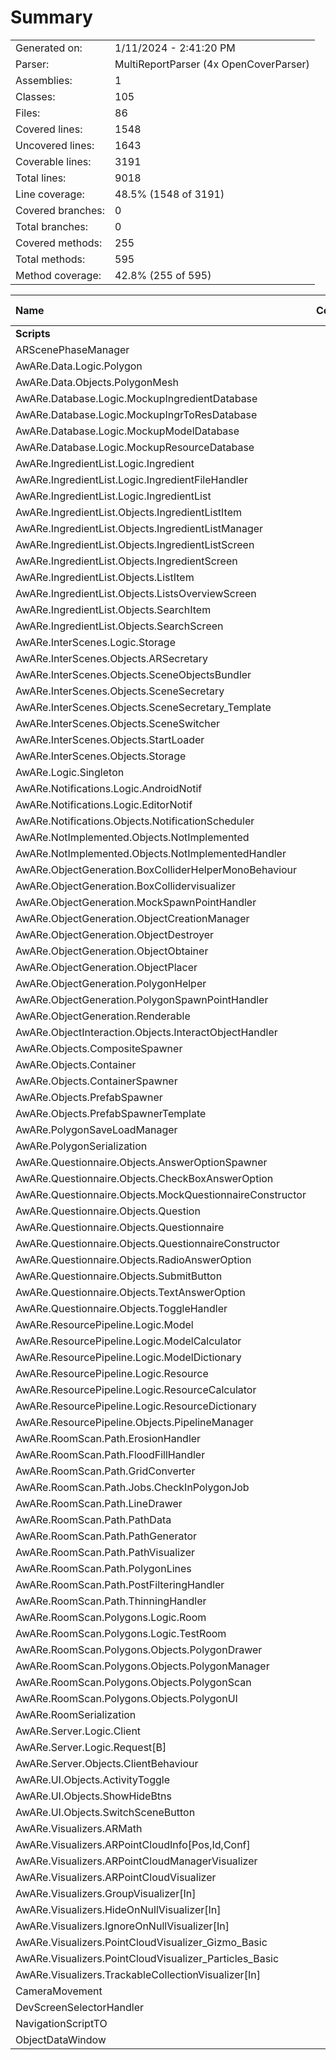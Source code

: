 ﻿# Summary
|||
|:---|:---|
| Generated on: | 1/11/2024 - 2:41:20 PM |
| Parser: | MultiReportParser (4x OpenCoverParser) |
| Assemblies: | 1 |
| Classes: | 105 |
| Files: | 86 |
| Covered lines: | 1548 |
| Uncovered lines: | 1643 |
| Coverable lines: | 3191 |
| Total lines: | 9018 |
| Line coverage: | 48.5% (1548 of 3191) |
| Covered branches: | 0 |
| Total branches: | 0 |
| Covered methods: | 255 |
| Total methods: | 595 |
| Method coverage: | 42.8% (255 of 595) |

|**Name**|**Covered**|**Uncovered**|**Coverable**|**Total**|**Line coverage**|**Covered**|**Total**|**Branch coverage**|**Covered**|**Total**|**Method coverage**|
|:---|---:|---:|---:|---:|---:|---:|---:|---:|---:|---:|---:|
|**Scripts**|**1548**|**1643**|**3191**|**11824**|**48.5%**|**0**|**0**|****|**255**|**595**|**42.8%**|
|ARScenePhaseManager|0|41|41|79|0%|0|0||0|5|0%|
|AwARe.Data.Logic.Polygon|12|17|29|100|41.3%|0|0||6|9|66.6%|
|AwARe.Data.Objects.PolygonMesh|34|12|46|97|73.9%|0|0||5|7|71.4%|
|AwARe.Database.Logic.MockupIngredientDatabase|0|22|22|92|0%|0|0||0|4|0%|
|AwARe.Database.Logic.MockupIngrToResDatabase|4|6|10|69|40%|0|0||1|2|50%|
|AwARe.Database.Logic.MockupModelDatabase|4|9|13|45|30.7%|0|0||1|3|33.3%|
|AwARe.Database.Logic.MockupResourceDatabase|4|9|13|55|30.7%|0|0||1|3|33.3%|
|AwARe.IngredientList.Logic.Ingredient|29|2|31|174|93.5%|0|0||12|12|100%|
|AwARe.IngredientList.Logic.IngredientFileHandler|0|65|65|130|0%|0|0||0|3|0%|
|AwARe.IngredientList.Logic.IngredientList|32|8|40|174|80%|0|0||12|15|80%|
|AwARe.IngredientList.Objects.IngredientListItem|0|12|12|64|0%|0|0||0|4|0%|
|AwARe.IngredientList.Objects.IngredientListManager|0|102|102|262|0%|0|0||0|36|0%|
|AwARe.IngredientList.Objects.IngredientListScreen|0|65|65|186|0%|0|0||0|17|0%|
|AwARe.IngredientList.Objects.IngredientScreen|0|26|26|88|0%|0|0||0|4|0%|
|AwARe.IngredientList.Objects.ListItem|0|26|26|97|0%|0|0||0|6|0%|
|AwARe.IngredientList.Objects.ListsOverviewScreen|0|44|44|120|0%|0|0||0|9|0%|
|AwARe.IngredientList.Objects.SearchItem|0|9|9|54|0%|0|0||0|3|0%|
|AwARe.IngredientList.Objects.SearchScreen|0|27|27|85|0%|0|0||0|6|0%|
|AwARe.InterScenes.Logic.Storage|3|0|3|30|100%|0|0||5|5|100%|
|AwARe.InterScenes.Objects.ARSecretary|0|16|16|102|0%|0|0||0|11|0%|
|AwARe.InterScenes.Objects.SceneObjectsBundler|0|15|15|52|0%|0|0||0|2|0%|
|AwARe.InterScenes.Objects.SceneSecretary|0|36|36|163|0%|0|0||0|7|0%|
|AwARe.InterScenes.Objects.SceneSecretary_Template|0|1|1|163|0%|0|0||0|3|0%|
|AwARe.InterScenes.Objects.SceneSwitcher|0|19|19|126|0%|0|0||0|13|0%|
|AwARe.InterScenes.Objects.StartLoader|0|12|12|56|0%|0|0||0|2|0%|
|AwARe.InterScenes.Objects.Storage|10|3|13|79|76.9%|0|0||7|10|70%|
|AwARe.Logic.Singleton|5|5|10|82|50%|0|0||2|3|66.6%|
|AwARe.Notifications.Logic.AndroidNotif|0|32|32|95|0%|0|0||0|6|0%|
|AwARe.Notifications.Logic.EditorNotif|0|21|21|76|0%|0|0||0|6|0%|
|AwARe.Notifications.Objects.NotificationScheduler|0|32|32|120|0%|0|0||0|6|0%|
|AwARe.NotImplemented.Objects.NotImplemented|0|2|2|19|0%|0|0||0|2|0%|
|AwARe.NotImplemented.Objects.NotImplementedHandler|0|17|17|80|0%|0|0||0|6|0%|
|AwARe.ObjectGeneration.BoxColliderHelperMonoBehaviour|30|2|32|84|93.7%|0|0||2|2|100%|
|AwARe.ObjectGeneration.BoxCollidervisualizer|6|0|6|84|100%|0|0||1|1|100%|
|AwARe.ObjectGeneration.MockSpawnPointHandler|0|9|9|50|0%|0|0||0|2|0%|
|AwARe.ObjectGeneration.ObjectCreationManager|19|40|59|166|32.2%|0|0||9|13|69.2%|
|AwARe.ObjectGeneration.ObjectDestroyer|7|0|7|32|100%|0|0||1|1|100%|
|AwARe.ObjectGeneration.ObjectObtainer|11|0|11|46|100%|0|0||2|2|100%|
|AwARe.ObjectGeneration.ObjectPlacer|60|70|130|308|46.1%|0|0||6|10|60%|
|AwARe.ObjectGeneration.PolygonHelper|35|0|35|101|100%|0|0||4|4|100%|
|AwARe.ObjectGeneration.PolygonSpawnPointHandler|30|0|30|93|100%|0|0||4|4|100%|
|AwARe.ObjectGeneration.Renderable|45|1|46|166|97.8%|0|0||24|25|96%|
|AwARe.ObjectInteraction.Objects.InteractObjectHandler|0|13|13|41|0%|0|0||0|2|0%|
|AwARe.Objects.CompositeSpawner|0|6|6|99|0%|0|0||0|6|0%|
|AwARe.Objects.Container|0|5|5|41|0%|0|0||0|2|0%|
|AwARe.Objects.ContainerSpawner|0|22|22|68|0%|0|0||0|4|0%|
|AwARe.Objects.PrefabSpawner|0|5|5|99|0%|0|0||0|2|0%|
|AwARe.Objects.PrefabSpawnerTemplate|0|5|5|99|0%|0|0||0|5|0%|
|AwARe.PolygonSaveLoadManager|4|41|45|102|8.8%|0|0||1|5|20%|
|AwARe.PolygonSerialization|0|25|25|106|0%|0|0||0|5|0%|
|AwARe.Questionnaire.Objects.AnswerOptionSpawner|18|0|18|170|100%|0|0||7|7|100%|
|AwARe.Questionnaire.Objects.CheckBoxAnswerOption|11|0|11|170|100%|0|0||2|2|100%|
|AwARe.Questionnaire.Objects.MockQuestionnaireConstructor|9|0|9|123|100%|0|0||2|2|100%|
|AwARe.Questionnaire.Objects.Question|39|8|47|155|82.9%|0|0||19|19|100%|
|AwARe.Questionnaire.Objects.Questionnaire|32|0|32|120|100%|0|0||9|9|100%|
|AwARe.Questionnaire.Objects.QuestionnaireConstructor|19|2|21|123|90.4%|0|0||6|8|75%|
|AwARe.Questionnaire.Objects.RadioAnswerOption|16|0|16|170|100%|0|0||2|2|100%|
|AwARe.Questionnaire.Objects.SubmitButton|0|3|3|22|0%|0|0||0|1|0%|
|AwARe.Questionnaire.Objects.TextAnswerOption|8|0|8|170|100%|0|0||2|2|100%|
|AwARe.Questionnaire.Objects.ToggleHandler|4|17|21|60|19%|0|0||6|7|85.7%|
|AwARe.ResourcePipeline.Logic.Model|11|11|22|126|50%|0|0||1|12|8.3%|
|AwARe.ResourcePipeline.Logic.ModelCalculator|0|8|8|28|0%|0|0||0|1|0%|
|AwARe.ResourcePipeline.Logic.ModelDictionary|0|7|7|126|0%|0|0||0|4|0%|
|AwARe.ResourcePipeline.Logic.Resource|8|8|16|114|50%|0|0||1|9|11.1%|
|AwARe.ResourcePipeline.Logic.ResourceCalculator|11|21|32|77|34.3%|0|0||2|3|66.6%|
|AwARe.ResourcePipeline.Logic.ResourceDictionary|5|2|7|114|71.4%|0|0||3|5|60%|
|AwARe.ResourcePipeline.Objects.PipelineManager|32|25|57|133|56.1%|0|0||6|7|85.7%|
|AwARe.RoomScan.Path.ErosionHandler|95|0|95|201|100%|0|0||5|5|100%|
|AwARe.RoomScan.Path.FloodFillHandler|69|0|69|169|100%|0|0||3|3|100%|
|AwARe.RoomScan.Path.GridConverter|26|0|26|64|100%|0|0||2|2|100%|
|AwARe.RoomScan.Path.Jobs.CheckInPolygonJob|25|0|25|105|100%|0|0||1|1|100%|
|AwARe.RoomScan.Path.LineDrawer|45|0|45|85|100%|0|0||1|1|100%|
|AwARe.RoomScan.Path.PathData|73|0|73|175|100%|0|0||5|5|100%|
|AwARe.RoomScan.Path.PathGenerator|158|0|158|353|100%|0|0||9|9|100%|
|AwARe.RoomScan.Path.PathVisualizer|29|0|29|85|100%|0|0||3|3|100%|
|AwARe.RoomScan.Path.PolygonLines|7|0|7|353|100%|0|0||5|5|100%|
|AwARe.RoomScan.Path.PostFilteringHandler|136|0|136|254|100%|0|0||5|5|100%|
|AwARe.RoomScan.Path.ThinningHandler|84|0|84|170|100%|0|0||6|6|100%|
|AwARe.RoomScan.Polygons.Logic.Room|15|5|20|67|75%|0|0||6|6|100%|
|AwARe.RoomScan.Polygons.Logic.TestRoom|16|0|16|74|100%|0|0||2|2|100%|
|AwARe.RoomScan.Polygons.Objects.PolygonDrawer|36|43|79|170|45.5%|0|0||10|15|66.6%|
|AwARe.RoomScan.Polygons.Objects.PolygonManager|89|74|163|395|54.6%|0|0||17|26|65.3%|
|AwARe.RoomScan.Polygons.Objects.PolygonScan|0|24|24|58|0%|0|0||0|1|0%|
|AwARe.RoomScan.Polygons.Objects.PolygonUI|38|11|49|105|77.5%|0|0||1|1|100%|
|AwARe.RoomSerialization|0|10|10|106|0%|0|0||0|2|0%|
|AwARe.Server.Logic.Client|0|111|111|353|0%|0|0||0|12|0%|
|AwARe.Server.Logic.Request[B]|0|28|28|353|0%|0|0||0|6|0%|
|AwARe.Server.Objects.ClientBehaviour|0|14|14|35|0%|0|0||0|2|0%|
|AwARe.UI.Objects.ActivityToggle|0|2|2|29|0%|0|0||0|2|0%|
|AwARe.UI.Objects.ShowHideBtns|0|8|8|37|0%|0|0||0|2|0%|
|AwARe.UI.Objects.SwitchSceneButton|0|4|4|48|0%|0|0||0|4|0%|
|AwARe.Visualizers.ARMath|0|13|13|53|0%|0|0||0|4|0%|
|AwARe.Visualizers.ARPointCloudInfo[Pos,Id,Conf]|0|6|6|53|0%|0|0||0|1|0%|
|AwARe.Visualizers.ARPointCloudManagerVisualizer|0|10|10|30|0%|0|0||0|3|0%|
|AwARe.Visualizers.ARPointCloudVisualizer|0|10|10|26|0%|0|0||0|3|0%|
|AwARe.Visualizers.GroupVisualizer[In]|0|13|13|102|0%|0|0||0|3|0%|
|AwARe.Visualizers.HideOnNullVisualizer[In]|0|13|13|102|0%|0|0||0|3|0%|
|AwARe.Visualizers.IgnoreOnNullVisualizer[In]|0|10|10|102|0%|0|0||0|3|0%|
|AwARe.Visualizers.PointCloudVisualizer_Gizmo_Basic|0|42|42|143|0%|0|0||0|6|0%|
|AwARe.Visualizers.PointCloudVisualizer_Particles_Basic|0|48|48|143|0%|0|0||0|5|0%|
|AwARe.Visualizers.TrackableCollectionVisualizer[In]|0|18|18|102|0%|0|0||0|3|0%|
|CameraMovement|0|23|23|41|0%|0|0||0|3|0%|
|DevScreenSelectorHandler|0|10|10|24|0%|0|0||0|1|0%|
|NavigationScriptTO|0|12|12|35|0%|0|0||0|4|0%|
|ObjectDataWindow|0|12|12|24|0%|0|0||0|2|0%|
